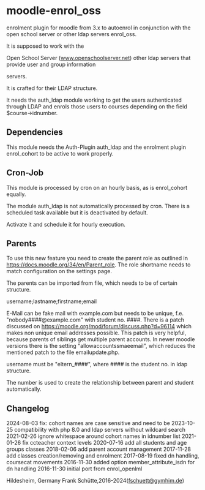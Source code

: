 moodle-enrol_oss
====================

enrolment plugin for moodle from 3.x to autoenrol in
conjunction with the open school server or other ldap servers enrol_oss.

It is supposed to work with the

Open School Server (www.openschoolserver.net)
other ldap servers that provide user and group information

servers.

It is crafted for their LDAP structure.

It needs the auth_ldap module working to get the users authenticated
through LDAP and enrols those users to courses depending on the
field $course->idnumber.

Dependencies
------------
This module needs the Auth-Plugin auth_ldap and the enrolment plugin
enrol_cohort to be active to work properly.

Cron-Job
--------
This module is processed by cron on an hourly basis, as is enrol_cohort
equally.

The module auth_ldap is not automatically processed by cron.
There is a scheduled task available but it is deactivated by default.

Activate it and schedule it for hourly execution.

Parents
-------
To use this new feature you need to create the parent role as outlined
in https://docs.moodle.org/34/en/Parent_role. The role shortname needs to
match configuration on the settings page.

The parents can be imported from file, which needs to be of certain structure.

username;lastname;firstname;email

E-Mail can be fake mail with example.com but needs to be unique, f.e.
"nobody####@example.com" with student no. ####.
There is a patch discussed on https://moodle.org/mod/forum/discuss.php?d=96114
which makes non unique email addresses possible.
This patch is very helpful, because parents of siblings get multiple parent accounts.
In newer moodle versions there is the setting "allowaccountssmaeemail", which
reduces the mentioned patch to the file emailupdate.php.

username must be "eltern_####", where #### is the student no. in ldap structure.

The number is used to create the relationship between parent and student automatically.

Changelog
---------
2024-08-03 fix: cohort names are case sensitive and need to be
2023-10-25 compatibility with php 8.0 and ldap servers without wildcard search
2021-02-26 ignore whitespace around cohort names in idnumber list
2021-01-26 fix ccteacher context levels
2020-07-16 add all students and age groups classes
2018-02-06 add parent account management
2017-11-28 add classes creation/removing and enrolment
2017-08-19 fixed dn handling, coursecat movements
2016-11-30 added option member_attribute_isdn for dn handling
2016-11-30 initial port from enrol_openlml

Hildesheim, Germany
Frank Schütte,2016-2024(fschuett@gymhim.de)
